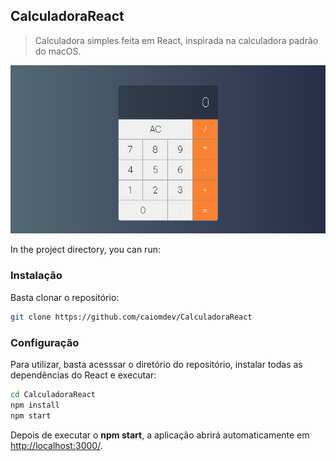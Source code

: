 ## CalculadoraReact
> Calculadora simples feita em React, inspirada na calculadora padrão do macOS.

![](/src/img/calc.png)

In the project directory, you can run:

### Instalação

Basta clonar o repositório:

```sh
git clone https://github.com/caiomdev/CalculadoraReact
```

### Configuração

Para utilizar, basta acesssar o diretório do repositório, instalar todas as dependências do React e executar:
```sh
cd CalculadoraReact
npm install
npm start
```

Depois de executar o **npm start**, a aplicação abrirá automaticamente em [http://localhost:3000/](http://localhost:3000/).